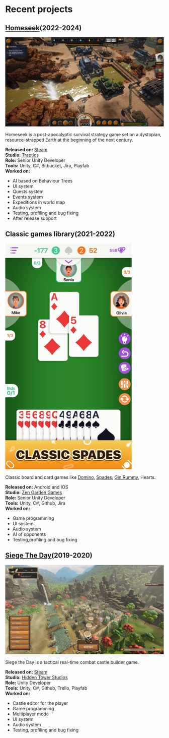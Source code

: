 # Recent projects


## [Homeseek](https://store.steampowered.com/app/2093000/Homeseek/)(2022-2024)

![Homeseek Image](/assets/images/homeseek.jpg)

Homeseek is a post-apocalyptic survival strategy game set on a dystopian, resource-strapped Earth at the beginning of the next century.

**Released on:** [Steam](https://store.steampowered.com/app/2093000/Homeseek/)
<br>**Studio:** [Traptics](https://www.traptics.com/)
<br>**Role:** Senior Unity Developer
<br>**Tools:** Unity, C#, Bitbucket, Jira, Playfab
<br>**Worked on:**
- AI based on Behaviour Trees
- UI system
- Quests system
- Events system
- Expeditions in world map
- Audio system
- Testing, profiling and bug fixing
- After release support

## Classic games library(2021-2022)

![Spades Image](/assets/images/spades.jpg)

Classic board and card games like [Domino](https://play.google.com/store/apps/details?id=com.zengardenapps.dominoes), [Spades](https://play.google.com/store/apps/details?id=com.zengardenapps.spades), [Gin Rummy](https://play.google.com/store/apps/details?id=com.zengardenapps.ginrummy), Hearts.

**Released on:** Android and IOS
<br>**Studio:** [Zen Garden Games](https://play.google.com/store/apps/developer?id=Zen+Garden+Apps&hl=en)
<br>**Role:** Senior Unity Developer
<br>**Tools:** Unity, C#, Github, Jira
<br>**Worked on:**
- Game programming
- UI system
- Audio system
- AI of opponents
- Testing,profiling and bug fixing

## [Siege The Day](https://store.steampowered.com/app/1412070/Siege_the_Day/)(2019-2020)

![SiegeTheDay Image](/assets/images/siegetheday.jpg)

Siege the Day is a tactical real-time combat castle builder game.

**Released on:** [Steam](https://store.steampowered.com/app/1412070/Siege_the_Day/)
<br>**Studio:** [Hidden Tower Studios](https://hiddentowerstudios.com/)
<br>**Role:** Unity Developer
<br>**Tools:** Unity, C#, Github, Trello, Playfab
<br>**Worked on:**
- Castle editor for the player
- Game programming
- Multiplayer mode
- UI system
- Audio system
- Testing, profiling and bug fixing
